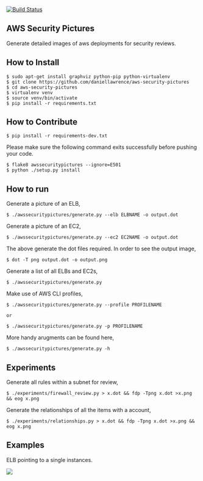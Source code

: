 [![Build Status](https://travis-ci.org/daniellawrence/aws-security-pictures.svg?branch=master)](https://travis-ci.org/daniellawrence/aws-security-pictures)


AWS Security Pictures
---------------------

Generate detailed images of aws deployments for security reviews.


How to Install
--------------

    $ sudo apt-get install graphviz python-pip python-virtualenv
	$ git clone https://github.com/daniellawrence/aws-security-pictures
	$ cd aws-security-pictures
    $ virtualenv venv
	$ source venv/bin/activate
	$ pip install -r requirements.txt


How to Contribute
-----------------

	$ pip install -r requirements-dev.txt

Please make sure the following command exits successfully before pushing your
code.

	$ flake8 awssecuritypictures --ignore=E501
	$ python ./setup.py install


How to run
----------

Generate a picture of an ELB,

	$ ./awssecuritypictures/generate.py --elb ELBNAME -o output.dot

Generate a picture of an EC2,

	$ ./awssecuritypictures/generate.py --ec2 EC2NAME -o output.dot

The above generate the dot files required. In order to see the output image,

	$ dot -T png output.dot -o output.png

Generate a list of all ELBs and EC2s,

	$ ./awssecuritypictures/generate.py

Make use of AWS CLI profiles,

	$ ./awssecuritypictures/generate.py --profile PROFILENAME

	or

	$ ./awssecuritypictures/generate.py -p PROFILENAME

More handy arugments can be found here,

	$ ./awssecuritypictures/generate.py -h


Experiments
-----------

Generate all rules within a subnet for review,

	$ ./experiments/firewall_review.py > x.dot && fdp -Tpng x.dot >x.png && eog x.png

Generate the relationships of all the items with a account,

	$ ./experiments/relationships.py > x.dot && fdp -Tpng x.dot >x.png && eog x.png


Examples
--------

ELB pointing to a single instances.

![](https://raw.githubusercontent.com/daniellawrence/aws-security-pictures/master/examples/simple_example.png)
